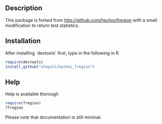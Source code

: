 ## Description

This package is forked from http://github.com/hpchoi/fregion with a small modification to return test statistics. 

## Installation

After installing `devtools' first, type in the following in R

```r
require(devtools)
install_github("shayati/hpchoi_fregion")
```

## Help

Help is available thorough

```r
require(fregion)
?fregion
```
Please note that documentation is still minimal.
